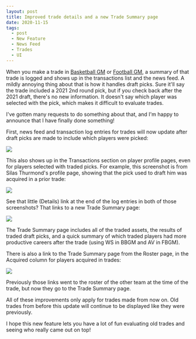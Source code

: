 ```yaml
---
layout: post
title: Improved trade details and a new Trade Summary page
date: 2020-11-15
tags:
  - post
  - New Feature
  - News Feed
  - Trades
  - UI
---
```


When you make a trade in [Basketball GM](https://play.basketball-gm.com/) or [Football GM](https://play.football-gm.com), a summary of that trade is logged and shows up in the transactions list and the news feed. A mildly annoying thing about that is how it handles draft picks. Sure it'll say the trade included a 2021 2nd round pick, but if you check back after the 2021 draft, there's no new information. It doesn't say which player was selected with the pick, which makes it difficult to evaluate trades.

I've gotten many requests to do something about that, and I'm happy to announce that I have finally done something!

<!--more-->

First, news feed and transaction log entries for trades will now update after draft picks are made to include which players were picked:

<img src="/files/trade-details-1.png" class="img-responsive" />

This also shows up in the Transactions section on player profile pages, even for players selected with traded picks. For example, this screenshot is from Silas Thurmond's profile page, showing that the pick used to draft him was acquired in a prior trade:

<img src="/files/trade-details-2.png" class="img-responsive" />

See that little (Details) link at the end of the log entries in both of those screenshots? That links to a new Trade Summary page:

<a href="/files/trade-details-3.png"><img src="/files/trade-details-3.png" class="img-responsive" /></a>

The Trade Summary page includes all of the traded assets, the results of traded draft picks, and a quick summary of which traded players had more productive careers after the trade (using WS in BBGM and AV in FBGM).

There is also a link to the Trade Summary page from the Roster page, in the Acquired column for players acquired in trades:

<img src="/files/trade-details-4.png" class="img-responsive" />

Previously those links went to the roster of the other team at the time of the trade, but now they go to the Trade Summary page.

All of these improvements only apply for trades made from now on. Old trades from before this update will continue to be displayed like they were previously.

I hope this new feature lets you have a lot of fun evaluating old trades and seeing who really came out on top!
